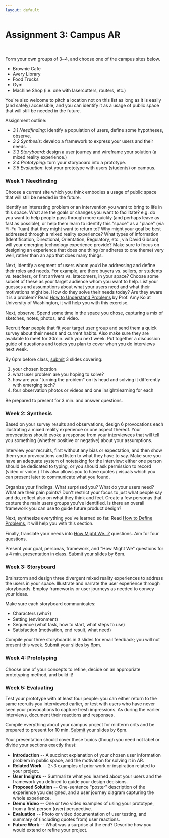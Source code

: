 ```yaml
---
layout: default
---
```


# Assignment 3: Campus AR
<br>

Form your own groups of 3~4, and choose one of the campus sites below.

-   Brownie Cafe
-   Avery Library
-   Food Trucks
-   Gym
-   Machine Shop (i.e. one with lasercutters, routers, etc.)

You're also welcome to pitch a location not on this list as long as it is easily (and safely) accessible, and you can identify it as a usage of public space that will still be needed in the future.

Assignment outline:
-   *3.1 Needfinding*: identify a population of users, define some hypotheses, observe.
-   *3.2 Synthesis*: develop a framework to express your users and their needs.
-   *3.3 Storyboard*: design a user journey and wireframe your solution (a mixed reality experience.)
-   *3.4 Prototyping*: turn your storyboard into a prototype.
-   *3.5 Evaluation*: test your prototype with users (students) on campus.

### Week 1: Needfinding

Choose a current site which you think embodies a usage of public space that will still be needed in the future.

Identify an interesting problem or an intervention you want to bring to life in this space. What are the goals or changes you want to facilitate? e.g. do you want to help people pass through more quickly (and perhaps leave as fast as possible),  or help them learn to identify this "space" as a "place" (via Yi-Fu Tuan) that they might want to return to? Why might your goal be best addressed through a mixed reality experience? What types of information (Identification, Directional, Orientation, Regulatory, etc., via David Gibson) will your emerging technology experience provide? Make sure to focus on designing an experience that does one thing (or adheres to one theme) very well, rather than an app that does many things.

Next, identify a segment of users whom you’d be addressing and define their roles and needs. For example, are there buyers vs. sellers, or students vs. teachers, or first arrivers vs. latecomers, in your space? Choose some subset of these as your target audience whom you want to help. List your guesses and assumptions about what your users need and what their motivations might be. How do they solve their needs today? Are they aware it is a problem? Read [How to Understand Problems](https://faculty.washington.edu/ajko/books/design-methods/how-to-understand-problems.html) by Prof. Amy Ko at University of Washington, it will help you with this exercise.

Next, observe. Spend some time in the space you chose, capturing a mix of sketches, notes, photos, and video.

Recruit **four** people that fit your target user group and send them a quick survey about their needs and current habits. Also make sure they are available to meet for 30min. with you next week. Put together a discussion guide of questions and topics you plan to cover when you do interviews next week.

By 6pm before class, [submit](https://forms.gle/EDzhzmCAJPhydBog6) 3 slides covering:
1. your chosen location
2. what user problem are you hoping to solve?
3. how are you "turning the problem" on its head and solving it differently with emerging tech?
4. four observation photos or videos and one insight/learning for each

Be prepared to present for 3 min. and answer questions.

### Week 2: Synthesis

Based on your survey results and observations, design 6 provocations each illustrating a mixed reality experience or one aspect thereof. Your provocations should evoke a response from your interviewees that will tell you something (whether positive or negative) about your assumptions.

Interview your recruits, first without any bias or expectation, and then show them your provocations and listen to what they have to say. Make sure you have an adequate system of notetaking for the interview: either one person should be dedicated to typing, or you should ask permission to record (video or voice.) This also allows you to have quotes / visuals which you can present later to communicate what you found.

Organize your findings. What surprised you? What do your users need? What are their pain points? Don't restrict your focus to just what people say and do, reflect also on what they think and feel. Create a few personas that capture the main users groups you've identified. Is there an overall framework you can use to guide future product design?

Next, synthesize everything you've learned so far. Read [How to Define Problems](https://faculty.washington.edu/ajko/books/design-methods/how-to-define-problems.html), it will help you with this section.

Finally, translate your needs into [How Might We...?](https://www.interaction-design.org/literature/article/define-and-frame-your-design-challenge-by-creating-your-point-of-view-and-ask-how-might-we) questions. Aim for four questions.

Present your goal, personas, framework, and "How Might We" questions for a 4 min. presentation in class. [Submit](https://forms.gle/EDzhzmCAJPhydBog6) your slides by 6pm.

### Week 3: Storyboard

Brainstorm and design three divergent mixed reality experiences to address the users in your space. Illustrate and narrate the user experience through storyboards. Employ frameworks or user journeys as needed to convey your ideas.

Make sure each storyboard communicates:
-   Characters (who?)
-   Setting (environment)
-   Sequence (what task, how to start, what steps to use)
-   Satisfaction (motivation, end result, what need)

Compile your three storyboards in 3 slides for email feedback; you will not present this week. [Submit](https://forms.gle/EDzhzmCAJPhydBog6) your slides by 6pm.

### Week 4: Prototyping

Choose one of your concepts to refine, decide on an appropriate prototyping method, and build it!

### Week 5: Evaluating

Test your prototype with at least four people: you can either return to the same recruits you interviewed earlier, or test with users who have never seen your provocations to capture fresh impressions. As during the earlier interviews, document their reactions and responses.

Compile everything about your campus project for midterm crits and be prepared to present for 10 min. [Submit](https://forms.gle/EDzhzmCAJPhydBog6) your slides by 6pm.

Your presentation should cover these topics (though you need not label or divide your sections exactly thus):

- **Introduction** -- A succinct explanation of your chosen user information problem in public space, and the motivation for solving it in AR.
- **Related Work** -- 2~3 examples of prior work or inspiration related to your project.
- **User Insights** -- Summarize what you learned about your users and the framework you defined to guide your design decisions.
- **Proposed Solution** -- One-sentence "poster" description of the experience you designed, and a user journey diagram capturing the whole experience.
- **Demo Video** -- One or two video examples of using your prototype, from a first person (user) perspective.
- **Evaluation** -- Photo or video documentation of user testing, and summary of (including quotes from) user reactions.
- **Future Work** -- What was a surprise at the end? Describe how you would extend or refine your project.
